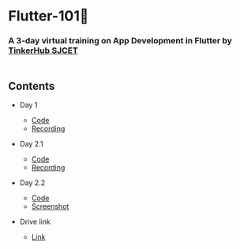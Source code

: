 # Flutter-101🧩
### A 3-day virtual training on App Development in Flutter by <a href="https://tinkerhubsjcet.github.io/linktree/">TinkerHub SJCET</a><br><br>
## Contents
* Day 1

    * <a href="/Day1">Code</a>
    * <a href="https://youtu.be/zVaCfrq4ZaE">Recording</a>

* Day 2.1

    * <a href="/Day2.1">Code</a>
    * <a href="https://youtu.be/UdKILieIXvM">Recording</a>

* Day 2.2

    * <a href="/Day2.2">Code</a>
    * <a href="/Day2.2/ss.png">Screenshot</a>
    
* Drive link

    * <a href="https://drive.google.com/drive/folders/1deQIJohZW2qkRJf4EKSg2D3P-0jpS0Zs?usp=sharing">Link</a>  
    
